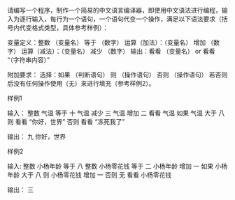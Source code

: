 请编写一个程序，制作一个简易的中文语言编译器，即使用中文语法进行编程，输入为逐行输入，每行为一个语句，一个语句代变一个操作，满足以下语法要求（括号内代变格式类型，具体参考样例）：

变量定义：整数 （变量名） 等于 （数字）
运算（加法）：（变量名） 增加 （数字）
运算（减法）：（变量名） 减少 （数字）
输出：看看 （变量名） or 看看 “（字符串内容）”

附加要求：
选择：如果 （判断语句） 则 （操作语句） 否则 （操作语句）
若否则后没有任何操作使用（无）来进行填充（参考样例2）。

样例1

输入：
整数 气温 等于 十
气温 减少 三
气温 增加 二
看看 气温
如果 气温 大于 八 则 看看 “你好，世界” 否则 看看 “冻死我了”

输出：
九
你好，世界

样例2

输入:
整数 小杨年龄 等于 八
整数 小杨零花钱 等于 二
小杨年龄 增加 一
如果 小杨年龄 大于 八 则 小杨零花钱 增加 一 否则 无
看看 小杨零花钱

输出：
三
